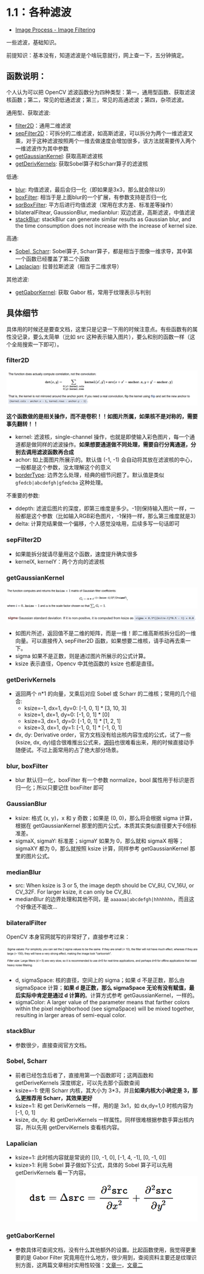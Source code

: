 # 1.1：各种滤波

- [Image Process - Image Filtering](https://docs.opencv.org/4.x/d4/d86/group__imgproc__filter.html)

一些滤波，基础知识。

前提知识：基本没有，知道滤波是个啥玩意就行，网上查一下，五分钟搞定。

## 函数说明：

个人认为可以把 OpenCV 滤波函数分为四种类型：第一，通用型函数、获取滤波核函数；第二，常见的低通滤波；第三，常见的高通滤波；第四，杂项滤波。

通用型、获取滤波:

- [filter2D](https://docs.opencv.org/4.x/d4/d86/group__imgproc__filter.html#ga27c049795ce870216ddfb366086b5a04)：通用二维滤波
- [sepFilter2D](https://docs.opencv.org/4.x/d4/d86/group__imgproc__filter.html#ga910e29ff7d7b105057d1625a4bf6318d)：可拆分的二维滤波，如高斯滤波，可以拆分为两个一维滤波叉乘，对于这种滤波按照两个一维去做速度会增加很多，该方法就需要传入两个一维滤波作为其中参数
- [getGaussianKernel](https://docs.opencv.org/4.x/d4/d86/group__imgproc__filter.html#ga76e863e7869912edbe88321253b72688): 获取高斯滤波核
- [getDerivKernels](https://docs.opencv.org/4.x/d4/d86/group__imgproc__filter.html#ga6d6c23f7bd3f5836c31cfae994fc4aea): 获取Sobel算子和Scharr算子的滤波核

低通:

- [blur](https://docs.opencv.org/4.x/d4/d86/group__imgproc__filter.html#ga8c45db9afe636703801b0b2e440fce37): 均值滤波，最后会归一化（即如果是3x3，那么就会除以9）
- [boxFilter](https://docs.opencv.org/4.x/d4/d86/group__imgproc__filter.html#ga8c45db9afe636703801b0b2e440fce37): 相当于是上面blur的一个扩展，有参数支持是否归一化
- [sqrBoxFilter](https://docs.opencv.org/4.x/d4/d86/group__imgproc__filter.html#ga76e863e7869912edbe88321253b72688): 平方后进行均值滤波（常用在求方差、标准差等操作）
- bilateralFiltear, GaussionBlur, medianblur: 双边滤波，高斯滤波，中值滤波
- [stackBlur](https://docs.opencv.org/4.x/d4/d86/group__imgproc__filter.html#ga13a01048a8a200aab032ce86a9e7c7be): stackBlur can generate similar results as Gaussian blur, and the time consumption does not increase with the increase of kernel size.

高通:

- [Sobel, Scharr](https://docs.opencv.org/4.x/d4/d86/group__imgproc__filter.html#gacea54f142e81b6758cb6f375ce782c8d): Sobel算子, Scharr算子，都是相当于图像一维求导，其中第一个函数已经覆盖了第二个函数
- [Laplacian](https://docs.opencv.org/4.x/d4/d86/group__imgproc__filter.html#gad78703e4c8fe703d479c1860d76429e6): 拉普拉斯滤波（相当于二维求导）

其他滤波:

- [getGaborKernel](https://docs.opencv.org/4.x/d4/d86/group__imgproc__filter.html#ga6d6c23f7bd3f5836c31cfae994fc4aea): 获取 Gabor 核，常用于纹理表示与判别

## 具体细节

具体用的时候还是要查文档，这里只是记录一下用的时候注意点。有些函数有的属性没记录，要么太简单（比如 src 这种表示输入图片），要么和别的函数一样（这个全局搜索一下即可）。

### filter2D

  ![1720691767475](image/1.1/1720691767475.png)

**这个函数做的是相关操作，而不是卷积！！如图片所属，如果核不是对称的，需要事先翻转！！**

- kernel: 滤波核，single-channel 操作，也就是即使输入彩色图片，每一个通道都是做同样的滤波操作。**如果想要通道做不同处理，需要自行分离通道，分别去调用滤波函数再合成**
- achor: 如上面图片所展示的。默认值 (-1, -1) 会自动将其放在滤波核的中心，一般都是这个参数，没太理解这个的意义
- [borderType](https://docs.opencv.org/4.x/d2/de8/group__core__array.html#ga209f2f4869e304c82d07739337eae7c5): 边界怎么处理，经典的细节问题了。默认值是类似 `gfedcb|abcdefgh|gfedcba` 这种处理。

不重要的参数:

- ddepth: 滤波后图片的深度，即第三维度是多少。-1则保持输入图片一样，一般都是这个参数（比如输入RGB彩色图片，-1保持一样，那么第三维度就是3）
- delta: 计算完结果做一个偏移，个人感觉没啥用，后续多写一句话即可

### sepFilter2D

- 如果能拆分就请尽量用这个函数，速度提升确实很多
- kernelX, kernelY：两个方向的滤波核

### getGaussianKernel

![1720692528242](image/1.1/1720692528242.png)

![1720693712509](image/1.1/1720693712509.png)

- 如图片所述，返回值不是二维的矩阵，而是一维！即二维高斯核拆分后的一维向量。可以直接传入 sepFilter2D 函数，如果想要二维核，请手动再去乘一下。
- sigma 如果不是正数，则是通过图片所展示的公式计算。
- ksize 表示直径，Opencv 中其他函数的 ksize 也都是直径。

### getDerivKernels

- 返回两个 n*1 的向量，叉乘后对应 Sobel 或 Scharr 的二维核；常用的几个组合:
  - ksize=-1, dx=1, dy=0: [-1, 0, 1] * [3, 10, 3]
  - ksize=1, dx=1, dy=0: [-1, 0, 1] * [0]
  - ksize=3, dx=1, dy=0: [-1, 0, 1] * [1, 2, 1]
  - ksize=3, dx=1, dy=1: [-1, 0, 1] * [-1, 0, 1]
- dx, dy: Derivative order，官方文档没有给出核内容生成的公式，试了一些(ksize, dx, dy)组合很难推出公式来，[源码](https://github.com/opencv/opencv/blob/4.x/modules/imgproc/src/deriv.cpp#L172)也很难看出来，用的时候直接动手随便试。不过上面常用的占了绝大部分场景。

### blur, boxFilter

- blur 默认归一化，boxFilter 有一个参数 normalize，bool 属性用于标识是否归一化；所以只要记住 boxFilter 即可

### GaussianBlur

- ksize: 格式 (x, y)，x 和 y 奇数；如果是 (0, 0)，那么将会根据 sigma 计算，根据在 getGaussianKernel 那里的图片公式，本质其实类似直径要大于6倍标准差。
- sigmaX, sigmaY: 标准差；sigmaY 如果为 0，那么就和 sigmaX 相等；sigmaXY 都为 0，那么就按照 ksize 计算，同样参考 getGaussianKernel 那里的图片公式。

### medianBlur

- src:  When ksize is 3 or 5, the image depth should be CV_8U, CV_16U, or CV_32F. For larger ksize, it can only be CV_8U.
- medianBlur 的边界处理和其他不同，是 `aaaaaa|abcdefgh|hhhhhhh`，而且这个好像还不能改...

### bilateralFilter

OpenCV 本身官网就写的非常好了，直接参考过来：

![1720694304559](image/1.1/1720694304559.png)

- d, sigmaSpace: 核的直径，空间上的 sigma；如果 d 不是正数，那么由 sigmaSpace 计算；**如果 d 是正数，那么 sigmaSpace 无论有没有赋值，最后实际中肯定是通过 d 计算的**。计算方式参考 getGaussianKernel，一样的。
- sigmaColor: A larger value of the parameter means that farther colors within the pixel neighborhood (see sigmaSpace) will be mixed together, resulting in larger areas of semi-equal color.

### stackBlur

- 参数很少，直接查阅官方文档。

### Sobel, Scharr

- 前者已经包含后者了，直接用第一个函数即可；这两函数和 getDeriveKernels 深度绑定，可以先去那个函数查阅
- ksize=-1: 使用 Scharr 内核，其大小为 3\*3，并且**如果内核大小确定是 3，那么更推荐用 Scharr，其效果更好**
- ksize=1: 和 get DerivKernels 一样，用的是 3x1，如 dx,dy=1,0 时核内容为 [-1, 0, 1]
- ksize, dx, dy: 和 getDerivKernels 一样属性。同样很难根据参数手算出核内容，所以先用 getDerviKernels 查看核内容。

### Lapalician

- ksize=1: 此时核内容就是常说的 [[0, -1, 0], [-1, 4, -1], [0, -1, 0]]
- ksize>1: 利用 Sobel 算子做如下公式，具体的 Sobel 算子可以先用 getDerivKernels 看一下内容。
  ![1720716253707](image/1.1/1720716253707.png)

### getGaborKernel

- 参数具体可查阅文档，没有什么其他额外的设置。比起函数使用，我觉得更重要的是 Gabor Filter 究竟用在什么地方，很少用到，查阅资料主要还是纹理识别方面，这两篇文章相对实用性较强：[文章一](https://scikit-image.org/docs/stable/auto_examples/features_detection/plot_gabor.html)，[文章二](https://ww2.mathworks.cn/help/images/texture-segmentation-using-gabor-filters.html)
